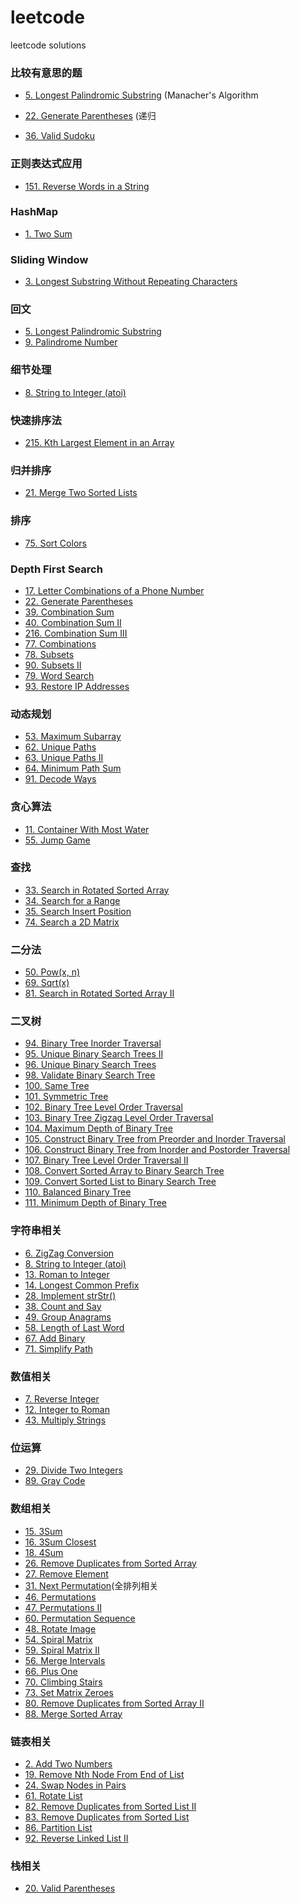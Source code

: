 # leetcode
leetcode solutions  

### 比较有意思的题

- [5. Longest Palindromic Substring](https://github.com/cucluoting/leetcode/blob/master/005_LongestPalindromicSubstring.md) (Manacher's Algorithm

- [22. Generate Parentheses](https://github.com/cucluoting/leetcode/blob/master/022_GenerateParentheses.md) (递归

- [36. Valid Sudoku](https://github.com/cucluoting/leetcode/blob/master/036_ValidSudoku.md)

### 正则表达式应用
- [151. Reverse Words in a String](https://github.com/cucluoting/leetcode/blob/master/151_ReverseWordsInAString.md)


### HashMap
- [1. Two Sum](https://github.com/cucluoting/leetcode/blob/master/001_TwoSum.md)

### Sliding Window
- [3. Longest Substring Without Repeating Characters](https://github.com/cucluoting/leetcode/blob/master/003_LongestSubstringWithoutRepeatingCharacters.md)

### 回文
- [5. Longest Palindromic Substring](https://github.com/cucluoting/leetcode/blob/master/005_LongestPalindromicSubstring.md)
- [9. Palindrome Number](https://github.com/cucluoting/leetcode/blob/master/009_PalindromeNumber.md)

### 细节处理
- [8. String to Integer (atoi)](https://github.com/cucluoting/leetcode/blob/master/008_StringToInteger(atoi).md)

### 快速排序法
- [215. Kth Largest Element in an Array](https://github.com/cucluoting/leetcode/blob/master/215_KthLargestElementInAnArray.md)

### 归并排序
- [21. Merge Two Sorted Lists](https://github.com/cucluoting/leetcode/blob/master/021_MergeTwoSortedLists.md)

### 排序
- [75. Sort Colors](https://github.com/cucluoting/leetcode/blob/master/075_SortColors.md)

### Depth First Search
- [17. Letter Combinations of a Phone Number](https://github.com/cucluoting/leetcode/blob/master/017_LetterCombinationsOfAPhoneNumber.md)
- [22. Generate Parentheses](https://github.com/cucluoting/leetcode/blob/master/022_GenerateParentheses.md)
- [39. Combination Sum](https://github.com/cucluoting/leetcode/blob/master/039_CombinationSum.md)
- [40. Combination Sum II](https://github.com/cucluoting/leetcode/blob/master/040_CombinationSumII.md)
- [216. Combination Sum III](https://github.com/cucluoting/leetcode/blob/master/216_CombinationSumIII.md)
- [77. Combinations](https://github.com/cucluoting/leetcode/blob/master/077_Combinations.md)
- [78. Subsets](https://github.com/cucluoting/leetcode/blob/master/078_Subsets.md)
- [90. Subsets II](https://github.com/cucluoting/leetcode/blob/master/090_SubsetsII.md)
- [79. Word Search](https://github.com/cucluoting/leetcode/blob/master/079_WordSearch.md)
- [93. Restore IP Addresses](https://github.com/cucluoting/leetcode/blob/master/093_RestoreIPAddresses.md)

### 动态规划
- [53. Maximum Subarray](https://github.com/cucluoting/leetcode/blob/master/053_MaximumSubarray.md)
- [62. Unique Paths](https://github.com/cucluoting/leetcode/blob/master/062_UniquePaths.md)
- [63. Unique Paths II](https://github.com/cucluoting/leetcode/blob/master/063_UniquePathsII.md)
- [64. Minimum Path Sum](https://github.com/cucluoting/leetcode/blob/master/064_MinimumPathSum.md)
- [91. Decode Ways](https://github.com/cucluoting/leetcode/blob/master/091_DecodeWays.md)

### 贪心算法
- [11. Container With Most Water](https://github.com/cucluoting/leetcode/blob/master/011_ContainerWithMostWater.md)
- [55. Jump Game](https://github.com/cucluoting/leetcode/blob/master/055_JumpGame.md)

### 查找
- [33. Search in Rotated Sorted Array](https://github.com/cucluoting/leetcode/blob/master/033_SearchInRotatedSortedArray.md)
- [34. Search for a Range](https://github.com/cucluoting/leetcode/blob/master/034_SearchForARange.md)
- [35. Search Insert Position](https://github.com/cucluoting/leetcode/blob/master/035_SearchInsertPosition.md)
- [74. Search a 2D Matrix](https://github.com/cucluoting/leetcode/blob/master/074_SearchA2DMatrix.md)

### 二分法
- [50. Pow(x, n)](https://github.com/cucluoting/leetcode/blob/master/050_Pow(x%2C%20n).md)
- [69. Sqrt(x)](https://github.com/cucluoting/leetcode/blob/master/069_Sqrt(x).md)
- [81. Search in Rotated Sorted Array II](https://github.com/cucluoting/leetcode/blob/master/081_SearchInRotatedSortedArrayII.md)

### 二叉树
- [94. Binary Tree Inorder Traversal](https://github.com/cucluoting/leetcode/blob/master/094_BinaryTreeInorderTraversal.md)
- [95. Unique Binary Search Trees II](https://github.com/cucluoting/leetcode/blob/master/095_UniqueBinarySearchTreesII.md)
- [96. Unique Binary Search Trees](https://github.com/cucluoting/leetcode/blob/master/096_UniqueBinarySearchTrees.md)
- [98. Validate Binary Search Tree](https://github.com/cucluoting/leetcode/blob/master/098_ValidateBinarySearchTree.md)
- [100. Same Tree](https://github.com/cucluoting/leetcode/blob/master/100_SameTree.md)
- [101. Symmetric Tree](https://github.com/cucluoting/leetcode/blob/master/101_SymmetricTree.md)
- [102. Binary Tree Level Order Traversal](https://github.com/cucluoting/leetcode/blob/master/102_BinaryTreeLevelOrderTraversal.md)
- [103. Binary Tree Zigzag Level Order Traversal](https://github.com/cucluoting/leetcode/blob/master/103_BinaryTreeZigzagLevelOrderTraversal.md)
- [104. Maximum Depth of Binary Tree](https://github.com/cucluoting/leetcode/blob/master/104_MaximumDepthOfBinaryTree.md)
- [105. Construct Binary Tree from Preorder and Inorder Traversal](https://github.com/cucluoting/leetcode/blob/master/105_ConstructBinaryTreeFromPreorderAndInorderTraversal.md)
- [106. Construct Binary Tree from Inorder and Postorder Traversal](https://github.com/cucluoting/leetcode/blob/master/106_ConstructBinaryTreeFromInorder%08AndPostorderTraversal.md)
- [107. Binary Tree Level Order Traversal II](https://github.com/cucluoting/leetcode/blob/master/107_BinaryTreeLevelOrderTraversalII.md)
- [108. Convert Sorted Array to Binary Search Tree](https://github.com/cucluoting/leetcode/blob/master/108_ConvertSortedArrayToBinarySearchTree.md)
- [109. Convert Sorted List to Binary Search Tree](https://github.com/cucluoting/leetcode/blob/master/109_ConvertSortedListToBinarySearchTree.md)
- [110. Balanced Binary Tree](https://github.com/cucluoting/leetcode/blob/master/110_BalancedBinaryTree.md)
- [111. Minimum Depth of Binary Tree](https://github.com/cucluoting/leetcode/blob/master/111_MinimumDepthOfBinaryTree.md)

### 字符串相关
- [6. ZigZag Conversion](https://github.com/cucluoting/leetcode/blob/master/006_ZigZagConversion.md)
- [8. String to Integer (atoi)](https://github.com/cucluoting/leetcode/blob/master/008_StringToInteger(atoi).md)
- [13. Roman to Integer](https://github.com/cucluoting/leetcode/blob/master/013_RomanToInteger.md)
- [14. Longest Common Prefix](https://github.com/cucluoting/leetcode/blob/master/014_LongestCommonPrefix.md)
- [28. Implement strStr()](https://github.com/cucluoting/leetcode/blob/master/028_ImplementStrStr().md)
- [38. Count and Say](https://github.com/cucluoting/leetcode/blob/master/038_CountAndSay.md)
- [49. Group Anagrams](https://github.com/cucluoting/leetcode/blob/master/049_GroupAnagrams.md)
- [58. Length of Last Word](https://github.com/cucluoting/leetcode/blob/master/058_LengthOfLastWord.md)
- [67. Add Binary](https://github.com/cucluoting/leetcode/blob/master/067_AddBinary.md)
- [71. Simplify Path](https://github.com/cucluoting/leetcode/blob/master/071_SimplifyPath.md)

### 数值相关
- [7. Reverse Integer](https://github.com/cucluoting/leetcode/blob/master/007_ReverseInteger.md)
- [12. Integer to Roman](https://github.com/cucluoting/leetcode/blob/master/012_IntegerToRoman.md)
- [43. Multiply Strings](https://github.com/cucluoting/leetcode/blob/master/043_MultiplyStrings.md)

### 位运算
- [29. Divide Two Integers](https://github.com/cucluoting/leetcode/blob/master/029_DivideTwoIntegers.md)
- [89. Gray Code](https://github.com/cucluoting/leetcode/blob/master/089_GrayCode.md)


### 数组相关
- [15. 3Sum](https://github.com/cucluoting/leetcode/blob/master/015_3Sum.md)
- [16. 3Sum Closest](https://github.com/cucluoting/leetcode/blob/master/016_3SumClosest.md)
- [18. 4Sum](https://github.com/cucluoting/leetcode/blob/master/018_4Sum.md)
- [26. Remove Duplicates from Sorted Array](https://github.com/cucluoting/leetcode/blob/master/026_RemoveDuplicatesFromSortedArray.md)
- [27. Remove Element](https://github.com/cucluoting/leetcode/blob/master/027_RemoveElement.md)
- [31. Next Permutation](https://github.com/cucluoting/leetcode/blob/master/031_NextPermutation.md)(全排列相关
- [46. Permutations](https://github.com/cucluoting/leetcode/blob/master/046_Permutations.md)
- [47. Permutations II](https://github.com/cucluoting/leetcode/blob/master/047_PermutationsII.md)
- [60. Permutation Sequence](https://github.com/cucluoting/leetcode/blob/master/060_PermutationSequence.md)
- [48. Rotate Image](https://github.com/cucluoting/leetcode/blob/master/048_RotateImage.md)
- [54. Spiral Matrix](https://github.com/cucluoting/leetcode/blob/master/054_SpiralMatrix.md)
- [59. Spiral Matrix II](https://github.com/cucluoting/leetcode/blob/master/059_SpiralMatrixII.md)
- [56. Merge Intervals](https://github.com/cucluoting/leetcode/blob/master/056_MergeIntervals.md)
- [66. Plus One](https://github.com/cucluoting/leetcode/blob/master/066_PlusOne.md)
- [70. Climbing Stairs](https://github.com/cucluoting/leetcode/blob/master/070_ClimbingStairs.md)
- [73. Set Matrix Zeroes](https://github.com/cucluoting/leetcode/blob/master/073_SetMatrixZeroes.md)
- [80. Remove Duplicates from Sorted Array II](https://github.com/cucluoting/leetcode/blob/master/080_RemoveDuplicatesFromSortedArrayII.md)
- [88. Merge Sorted Array](https://github.com/cucluoting/leetcode/blob/master/088_MergeSortedArray.md)

### 链表相关
- [2. Add Two Numbers](https://github.com/cucluoting/leetcode/blob/master/002_AddTwoNumbers.md)
- [19. Remove Nth Node From End of List](https://github.com/cucluoting/leetcode/blob/master/019_RemoveNthNodeFromEndOfList.md)
- [24. Swap Nodes in Pairs](https://github.com/cucluoting/leetcode/blob/master/024_SwapNodesInPairs.md)
- [61. Rotate List](https://github.com/cucluoting/leetcode/blob/master/061_RotateList.md)
- [82. Remove Duplicates from Sorted List II](https://github.com/cucluoting/leetcode/blob/master/082_RemoveDuplicatesFromSortedListII.md)
- [83. Remove Duplicates from Sorted List](https://github.com/cucluoting/leetcode/blob/master/083_RemoveDuplicatesFromSortedList.md)
- [86. Partition List](https://github.com/cucluoting/leetcode/blob/master/086_PartitionList.md)
- [92. Reverse Linked List II](https://github.com/cucluoting/leetcode/blob/master/092_ReverseLinkedListII.md)

### 栈相关
- [20. Valid Parentheses](https://github.com/cucluoting/leetcode/blob/master/020_ValidParentheses.md)
